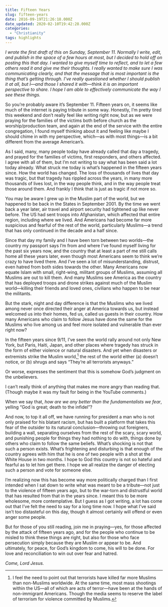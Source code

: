 ```yaml
---
title: Fifteen Years
slug: fifteen-years
date: 2016-09-19T21:26:18.000Z
date_updated: 2020-02-10T19:42:28.000Z
categories: 
  - "Christianity"
tags: highlights
---
```


*I wrote the first draft of this on Sunday, September 11. Normally I write, edit, and publish in the space of a few hours at most, but I decided to hold off on posting this that day. I wanted to give myself time to reflect, and to let a few others read it and give me their thoughts. I really wanted to make sure I was communicating clearly, and that the message that is most important is the thing that’s getting through. I’ve really questioned whether I should publish it at all, but I—and those I shared it with—think it is an important perspective to share. I hope I am able to effectively communicate the way I see these things.*

So you’re probably aware it’s September 11. Fifteen years on, it seems like much of the internet is paying tribute in some way. Honestly, I’m pretty tired this weekend and don’t really feel like writing right now, but as we were praying for the families of the victims both before church as the worship/production team, and again at the end of the service with the entire congregation, I found myself thinking about it and feeling like maybe I should chime in with my perspective, which—as with most things—is a bit different from the average American’s.

As I said, many, many people today have already called that day a tragedy, and prayed for the families of victims, first responders, and others affected. I agree with all of them, but I’m not writing to say what has been said a lot today already. What struck me today is what’s happened in the fifteen years since. How the world has changed. The loss of thousands of lives that day was tragic, but that tragedy has rippled across the years, in many more thousands of lives lost, in the way people think, and in the way people treat those around them. And frankly I think that is just as tragic if not more so.

You may be aware I grew up in the Muslim part of the world, but we happened to be back in the States in September 2001. By the time we went back a year later, air travel and airport security had tightened up like never before. The US had sent troops into Afghanistan, which affected that entire region, including where we lived. And Americans had become far more suspicious and fearful of the rest of the world, particularly Muslims—a trend that has only continued in the decade and a half since.

Since that day my family and I have been torn between two worlds—the country my passport says I’m from and where I’ve found myself living for the past six years now, and the country that at least a part of me still calls home all these years later, even though most Americans seem to think we’re crazy to have lived there. And I’ve seen a lot of misunderstanding, distrust, even hatred from both sides towards the other. Many Americans now equate Islam with small, right-wing, militant groups of Muslims, assuming all Muslims are out to kill them. And many Muslims see America as the country that has deployed troops and drone strikes against much of the Muslim world—killing their friends and loved ones, civilians who happen to be near the militants.

But the stark, night and day difference is that the Muslims who we lived among never once directed their anger at America towards us, but instead welcomed us into their homes, fed us, called us guests in their country. How many Americans who claim to follow Jesus have done the same for the Muslims who live among us and feel more isolated and vulnerable than ever right now?

In the fifteen years since 9/11, I’ve seen the world rally around not only New York, but Paris, Haiti, Japan, and other places where tragedy has struck in the form of either violence or natural disasters. And yet when disasters or extremists strike the Muslim world,[^1] the rest of the world either (a) doesn’t notice, or (b) shrugs and says “They’re all terrorists anyways.”

Or worse, expresses the sentiment that this is somehow God’s judgment on the unbelievers.

I can’t really think of anything that makes me more angry than reading that. (Though maybe it was my fault for being in the YouTube comments.)

When we say that, *how are we any better than the fundamentalists we fear*, yelling “God is great; death to the infidel”?

And now, to top it all off, we have running for president a man who is not only praised for his blatant racism, but has built a platform that takes this fear of the outsider to its natural conclusion—throwing out foreigners, building a wall, separating ourselves from the rest of the scary, scary world, and punishing people for things they had nothing to do with, things done by others who claim to follow the same beliefs. What’s shocking is not that such a person exists. What’s frightening and disturbing is that enough of the country agrees with him that he is one of two people with a shot at the White House in two months. I hope to God this country is not so hateful and fearful as to let him get there. I hope we all realize the danger of electing such a person and vote for someone else.

I’m realizing now this has become way more politically charged than I first intended when I sat down to write what was meant to be a tribute—not just to the violence of fifteen years ago, but to the war-torn and distrustful world that has resulted from that in the years since. I meant this to be more wholesome, more contemplative. But I guess as I got writing, a lot has come out that I’ve felt the need to say for a long time now. I hope what I’ve said isn’t too distasteful on this day, though it almost certainly will offend or even anger some people.

But for those of you still reading, join me in praying—yes, for those affected by the attack of fifteen years ago, and for the people who continue to be misled to think these things are right, but also for those who face persecution simply because they are Muslim or appear to be. And ultimately, for peace, for God’s kingdom to come, his will to be done. For love and reconciliation to win out over fear and hatred.

*Come, Lord Jesus.*

[^1]: I feel the need to point out that terrorists have killed far more Muslims than non-Muslims worldwide. At the same time, most mass shootings within the US—all of which are acts of terror—have been at the hands of non-immigrant Americans. Though the media seems to reserve the label of terrorism for violence committed by Muslims.
